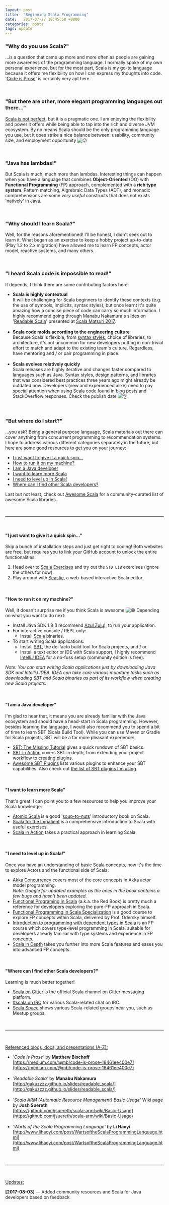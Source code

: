 ```yaml
---
layout: post
title:  "Beginning Scala Programming"
date:   2017-07-27 10:45:58 +0800
categories: posts
tags: update
---
```

### "Why do you use Scala?"

&hellip;is a question that came up more and more often as people are gaining more awareness of the programming language. I normally spoke of my own personal experience, but for the most part, Scala is my go-to language because it offers me flexibility on how I can express my thoughts into code. '[Code is Prose](https://medium.com/@mb/code-is-prose-18461ee400e7)' is certainly very apt here. <!--more-->

<br>

### "But there are other, more elegant programming languages out there&hellip;"

[Scala is not perfect](http://www.lihaoyi.com/post/WartsoftheScalaProgrammingLanguage.html), but it is a pragmatic one. I am enjoying the flexibility and power it offers while being able to tap into the rich and diverse JVM ecosystem. By no means Scala should be the only programming language you use, but it does strike a nice balance between: usability, community size, and employment opportunity <img draggable="false" class="emoji" style="margin-top:-3px" alt="😜" src="https://twemoji.maxcdn.com/16x16/1f61c.png">

<br>

### "Java has lambdas!"

But Scala is much, much more than lambdas. Interesting things can happen when you have a language that combines __Object-Oriented__ (OO) with __Functional Programming__ (FP) approach, complemented with a __rich type system__. Pattern matching, Algrebraic Data Types (ADT), and monadic comprehensions are some *very useful* constructs that does not exists 'natively' in Java.

<br>

### "Why should I learn Scala?"

Well, for the reasons aforementioned! I'll be honest, I didn't seek out to learn it. What began as an exercise to keep a hobby project up-to-date (Play 1.2 to 2.x migration) have allowed me to learn FP concepts, actor model, reactive systems, and many others.

<br>

### "I heard Scala code is impossible to read!"

It depends, I think there are some contributing factors here:

* __Scala is highly contextual__<br>It will be challenging for Scala beginners to identify these contexts (e.g. the use of symbols, implicits, syntax styles), but once learnt it's quite amazing how a concise piece of code can carry so much information. I highly recommend going through Manabu Nakamura's slides on '[Readable Scala](http://gakuzzzz.github.io/slides/readable_scala/)' presented at [Scala Matsuri 2017](http://2017.scalamatsuri.org/index_en.html).
<br><br>
* __Scala code molds according to the engineering culture__<br>Because Scala is flexible, from [syntax styles](https://github.com/jsuereth/scala-arm/wiki/Basic-Usage), choice of libraries, to architecture, it's not uncommon for new developers putting in non-trivial effort to match and adapt to the existing team's culture. Regardless, have mentoring and / or pair programming in place.
<br><br>
* __Scala evolves relatively quickly__<br>Scala releases are highly iterative and changes faster compared to languages such as Java. Syntax styles, design patterns, and libraries that was considered best practices three years ago might already be outdated now. Developers (new and experienced alike) need to pay special attention when using Scala code found in blog posts and StackOverflow responses. Check the publish date <img draggable="false" class="emoji" style="margin-top:-8px" alt="👌" src="https://twemoji.maxcdn.com/16x16/1f44c.png">

<br>

### "But where do I start?"

&hellip;you ask? Being a general purpose language, Scala materials out there can cover anything from concurrent programming to recommendation systems. I hope to address various different categories separately in the future, but here are some good resources to get you on your journey:

* [I just want to give it a quick spin&hellip;](#i-just-want-to-give-it-a-quick-spin)
* [How to run it on my machine?](#how-to-run-it-on-my-machine)
* [I am a Java developer](#i-am-a-java-developer)
* [I want to learn more Scala](#i-want-to-learn-more-scala)
* [I need to level up in Scala!](#i-need-to-level-up-in-scala)
* [Where can I find other Scala developers?](#where-can-i-find-other-scala-developers)

Last but not least, check out [Awesome Scala](https://github.com/lauris/awesome-scala) for a community-curated list of awesome Scala libraries.

<br>

---

<br>

#### "I just want to give it a quick spin&hellip;"

Skip a bunch of installation steps and just get right to coding! Both websites are free, but requires you to link your GitHub account to unlock the entire functionalities.

1. Head over to [Scala Exercises](https://www.scala-exercises.org/) and try out the `STD LIB` exercises (ignore the others for now).
1. Play around with [Scastie](https://scastie.scala-lang.org/), a web-based interactive Scala editor.

<br>

#### "How to run it on my machine?"

Well, it doesn't surprise me if you think Scala is awesome <img draggable="false" class="emoji" style="margin-top:-5px" alt="😁" src="https://twemoji.maxcdn.com/16x16/1f601.png"> Depending on what you want to do next:

* Install Java SDK 1.8 (I recommend [Azul Zulu](http://www.azul.com/downloads/zulu/)), to run your application.
* For interactive console / REPL only:
   * Install [Scala](http://scala-lang.org/download/) binaries.
* To start writing Scala applications: 
   * Install [SBT](http://www.scala-sbt.org/), the de-facto build tool for Scala projects, and / or
   * Install a text editor or IDE with Scala support, I highly recommend [IntelliJ IDEA](https://www.jetbrains.com/idea/) for a no-fuss setup (community edition is free).

*Note: You can start writing Scala applications just by downloading Java SDK and IntelliJ IDEA. IDEA can take care various mundane tasks such as downloading SBT and Scala binaries as part of its workflow when creating new Scala projects.*

<br>

#### "I am a Java developer"

I'm glad to hear that, it means you are already familiar with the Java ecosystem and should have a head-start in Scala programming. However, besides learning the language, I would also recommend you to spend a bit of time to learn SBT (Scala Build Tool). While you can use Maven or Gradle for Scala projects, SBT will be a far more pleasant experience:

* [SBT: The Missing Tutorial](https://github.com/shekhargulati/52-technologies-in-2016/blob/master/02-sbt/README.md) gives a quick rundown of SBT basics.
* [SBT in Action](https://www.manning.com/books/sbt-in-action) covers SBT in depth, from extending your project workflow to creating plugins.
* [Awesome SBT Plugins](https://github.com/meloniasty/awesome-sbt-plugins) lists various plugins to enhance your SBT capabilities. Also check out [the list of SBT plugins I'm using](http://www.hhandoko.com/notes.html#sbt-plugins).

<br>

#### "I want to learn more Scala"

That's great! I can point you to a few resources to help you improve your Scala knowledge:

* [Atomic Scala](http://atomicscala.com/) is a good '[soup-to-nuts](https://en.wikipedia.org/wiki/Soup_to_nuts)' introductory book on Scala.
* [Scala for the Impatient](http://www.horstmann.com/scala/index.html) is a comprehensive introduction to Scala with useful exercises.
* [Scala in Action](https://www.manning.com/books/scala-in-action) takes a practical approach in learning Scala.

<br>

#### "I need to level up in Scala!"

Once you have an understanding of basic Scala concepts, now it's the time to explore Actors and the functional side of Scala:

* [Akka Concurrency](https://www.artima.com/shop/akka_concurrency) covers most of the core concepts in Akka actor model programming.<br>*Note: Google for updated examples as the ones in the book contains a few bugs and hasn't been updated.*
* [Functional Programing in Scala](https://www.manning.com/books/functional-programming-in-scala) (a.k.a. the Red Book) is pretty much a reference for developers exploring the pure-FP approach in Scala.
* [Functional Programming in Scala Specialization](https://www.coursera.org/specializations/scala) is a good course to explore FP concepts within Scala, delivered by Prof. Odersky himself.
* [Introduction to programming with dependent types in Scala](https://stepik.org/course/ThCS-Introduction-to-programming-with-dependent-types-in-Scala-2294/) is an FP course which covers type-level programming in Scala, suitable for developers already familiar with type systems and experience in FP concepts.
* [Scala in Depth](https://www.manning.com/books/scala-in-depth) takes you further into more Scala features and eases you into advanced FP concepts.

<br>

#### "Where can I find other Scala developers?"

Learning is much better together! 

* [Scala on Gitter](https://gitter.im/scala/scala) is the official Scala channel on Gitter messaging platform.
* [#scala on IRC](irc://irc.freenode.net/#scala) for various Scala-related chat on IRC.
* [Scala Space](http://scala.space/) shows various Scala-related groups near you, such as Meetup groups.

<br>

---

<br>

<u>Referenced blogs, docs, and presentations (A-Z):</u>

* *'Code is Prose'* by __Matthew Bischoff__<br>[https://medium.com/@mb/code-is-prose-18461ee400e7](https://medium.com/@mb/code-is-prose-18461ee400e7)
<br><br>
* *'Readable Scala'* by __Manabu Nakamura__<br>[http://gakuzzzz.github.io/slides/readable_scala/](http://gakuzzzz.github.io/slides/readable_scala/)
<br><br>
* *'Scala ARM (Automatic Resource Management) Basic Usage'* Wiki page by __Josh Suereth__<br>[https://github.com/jsuereth/scala-arm/wiki/Basic-Usage](https://github.com/jsuereth/scala-arm/wiki/Basic-Usage)
<br><br>
* *'Warts of the Scala Programming Language'* by __Li Haoyi__<br>[http://www.lihaoyi.com/post/WartsoftheScalaProgrammingLanguage.html](http://www.lihaoyi.com/post/WartsoftheScalaProgrammingLanguage.html)

<br>

---

<br>

<u>Updates:</u>

__[2017-08-03]__ &mdash; Added community resources and Scala for Java developers based on feedback